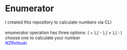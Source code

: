 # Enumerator 
I created this repository to calculate numbers via CLI </br>
</br>
enumerator operation has three options: ( + ),( - ),( × ),( : ) </br> choose one to calculate your number
</br>
<i style="color: blue;">NZRxItsuki</i>
